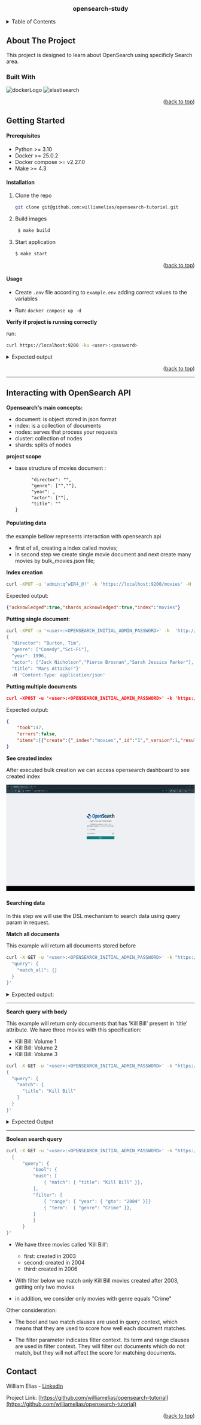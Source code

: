 <a name="readme-top"></a>

<!-- PROJECT LOGO -->
<br />
<div align="center">
  <a href="https://github.com/williamelias/opensearch-tutorial">
    <!-- <img src="images/logo.png" alt="Logo" width="80" height="80"> -->
  </a>

<h3 align="center">opensearch-study</h3>

</div>



<!-- TABLE OF CONTENTS -->
<details>
  <summary>Table of Contents</summary>
  <ol>
    <li>
      <a href="#about-the-project">About The Project</a>
      <ul>
        <li><a href="#built-with">Built With</a></li>
      </ul>
    </li>
    <li>
      <a href="#getting-started">Getting Started</a>
      <ul>
        <li><a href="#prerequisites">Prerequisites</a></li>
        <li><a href="#installation">Installation</a></li>
        <li><a href="#usage">Usage</a></li>
      </ul>
    </li>
    <li>
      <a href="#roadmap">Interacting with OpenSearch API</a>
      <ul>
        <li><a href="#Opensearch's main concepts"></a>Opensearch's main concepts</li>
        <li><a href="#Project Scope"></a>Project Scope</li>
        <li><a href="#Populating data"></a>Populating data</li>
        <li><a href="#Searching data"></a>Searching data</li>
      </ul>
    </li>
    <li><a href="#contact">Contact</a></li>
  </ol>
</details>



<!-- ABOUT THE PROJECT -->
## About The Project

This project is designed to learn about OpenSearch using specificly Search area.


### Built With

<div>
    <img src="https://www.docker.com/wp-content/uploads/2023/08/logo-guide-logos-2.svg" alt="dockerLogo" width="100"/>
    <img src="https://upload.wikimedia.org/wikipedia/commons/f/f4/Elasticsearch_logo.svg" alt="elastisearch" width="100"/>
</div>

<p align="right">(<a href="#readme-top">back to top</a>)</p>


<!-- GETTING STARTED -->
## Getting Started

#### Prerequisites

* Python >= 3.10
* Docker >= 25.0.2
* Docker compose >= v2.27.0
* Make >= 4.3

#### Installation


1. Clone the repo
   ```sh
   git clone git@github.com:williamelias/opensearch-tutorial.git
   ```
2. Build images
   ```sh
    $ make build
   ```
3. Start application
   ```sh
   $ make start
   ```


<p align="right">(<a href="#readme-top">back to top</a>)</p>


<!-- USAGE EXAMPLES -->
#### Usage

- Create `.env` file according to `example.env` adding correct values to the variables

- Run: `docker compose up -d`

**Verify if project is running correctly**  

run:
```sh
curl https://localhost:9200 -ku <user>:<password>
```

<details>
<summary>Expected output</summary>

  ```json
  {
    "name" : "opensearch-node1",
    "cluster_name" : "opensearch-cluster",
    "cluster_uuid" : "uuid",
    "version" : {
      "distribution" : "opensearch",
      "number" : "x.y.z",
      "build_type" : "tar",
      "build_hash" : "value",
      "build_date" : "%y-%m-%dT%H:%M%Sz",
      "build_snapshot" : false,
      "lucene_version" : "x.y.z",
      "minimum_wire_compatibility_version" : "x.y.z",
      "minimum_index_compatibility_version" : "x.y.z"
    },
    "tagline" : "The OpenSearch Project: https://opensearch.org/"
  }
  ```

</details>

<p align="right">(<a href="#readme-top">back to top</a>)</p>

<hr>

## Interacting with OpenSearch API

**Opensearch's main concepts:**

- document: is object stored in json format
- index: is a collection of documents
- nodes: serves that process your requests
- cluster: collection of nodes
- shards: splits of nodes

**project scope**

- base structure of  movies document :

  ```json{
        "director": "",
        "genre": ["",""],
        "year": ,
        "actor": [""],
        "title": ""
  }
  ```

#### Populating data

the example bellow represents interaction with opensearch api

- first of all, creating a index called movies;
- in second step we create single movie document and next create many movies by bulk_movies.json file;

**Index creation**

```sh
curl -XPUT -u 'admin:q^wER4_@!' -k 'https://localhost:9200/movies' -H 'Content-Type: application/json'
```
Expected output: 

```json
{"acknowledged":true,"shards_acknowledged":true,"index":"movies"}
```

**Putting single document**:

```sh
curl -XPUT -u '<user>:<OPENSEARCH_INITIAL_ADMIN_PASSWORD>' -k  'http://localhost:9200/movies/_doc/1' -d '
{
  "director": "Burton, Tim", 
  "genre": ["Comedy","Sci-Fi"], 
  "year": 1996, 
  "actor": ["Jack Nicholson","Pierce Brosnan","Sarah Jessica Parker"], 
  "title": "Mars Attacks!"}' 
  -H 'Content-Type: application/json'
```

**Putting multiple documents**

```json
curl -XPOST -u '<user>:<OPENSEARCH_INITIAL_ADMIN_PASSWORD>' -k 'https://localhost:9200/movies/_bulk' --data-binary @bulk_movies.json -H 'Content-Type: application/json'
```

Expected output:

```json
{
    "took":47,
    "errors":false,
    "items":[{"create":{"_index":"movies","_id":"1","_version":1,"result":"created","_shards":{"total":2,"successful":1,"failed":0},"_seq_no":0,"_primary_term":1,"status":201}}]
}
```

**See created index**

After executed bulk creation we can access opensearch dashboard to see created index

![verifyindex](./static/gif/verify_index.gif)


#### Searching data

In this step we will use the DSL mechanism to search data using query param in request.

**Match all documents**

This example will return all documents stored before

```sh
curl -X GET -u '<user>:<OPENSEARCH_INITIAL_ADMIN_PASSWORD>' -k "https://localhost:9200/movies/_search?pretty" -H 'Content-Type: application/json' -d'{
  "query": {
    "match_all": {}
  }
}'
```

<details>
    <summary>Expected output:
</summary>
    
  ```json
    {
    "took" : 3,
    "timed_out" : false,
    "_shards" : {
      "total" : 1,
      "successful" : 1,
      "skipped" : 0,
      "failed" : 0
    },
    "hits" : {
      "total" : {
        "value" : 10,
        "relation" : "eq"
      },
      "max_score" : 1.0,
      "hits" : [
        {
          "_index" : "movies",
          "_id" : "1",
          "_score" : 1.0,
          "_source" : {
            "director" : "Burton, Tim",
            "genre" : [
              "Comedy",
              "Sci-Fi"
            ],
            "year" : 1996,
            "actor" : [
              "Jack Nicholson",
              "Pierce Brosnan",
              "Sarah Jessica Parker"
            ],
            "title" : "Mars Attacks!"
          }
        },
        {
          "_index" : "movies",
          "_id" : "2",
          "_score" : 1.0,
          "_source" : {
            "title" : "Kill Bill: Volume 1",
            "director" : "Quentin Tarantino",
            "genre" : [
              "Action",
              "Crime"
            ],
            "year" : 2003,
            "actor" : [
              "Uma Thurman",
              "David Carradine",
              "Daryl Hannah"
            ]
          }
        },
        {
          "_index" : "movies",
          "_id" : "3",
          "_score" : 1.0,
          "_source" : {
            "title" : "Kill Bill: Volume 2",
            "director" : "Quentin Tarantino",
            "genre" : [
              "Action",
              "Crime"
            ],
            "year" : 2004,
            "actor" : [
              "Uma Thurman",
              "David Carradine",
              "Daryl Hannah"
            ]
          }
        },
        {
          "_index" : "movies",
          "_id" : "4",
          "_score" : 1.0,
          "_source" : {
            "title" : "Kill Bill: Volume 3",
            "director" : "Quentin Tarantino",
            "genre" : [
              "Action",
              "Crime"
            ],
            "year" : 2006,
            "actor" : [
              "Uma Thurman",
              "David Carradine",
              "Daryl Hannah"
            ]
          }
        },
        {
          "_index" : "movies",
          "_id" : "5",
          "_score" : 1.0,
          "_source" : {
            "title" : "Once Upon a Time... in Hollywood",
            "director" : "Quentin Tarantino",
            "genre" : [
              "Action",
              "Comedy",
              "Drama"
            ],
            "year" : 2019,
            "actor" : [
              "Leonardo DiCaprio",
              "Brad Pitt",
              "Margot Robbie"
            ]
          }
        },
        {
          "_index" : "movies",
          "_id" : "6",
          "_score" : 1.0,
          "_source" : {
            "title" : "Beetlejuice",
            "director" : "Tim Burton",
            "genre" : [
              "Comedy",
              "Fantasy"
            ],
            "year" : 1988,
            "actor" : [
              "Alec Baldwin",
              "George Clooney",
              "Mary Steenbuck"
            ]
          }
        },
        {
          "_index" : "movies",
          "_id" : "7",
          "_score" : 1.0,
          "_source" : {
            "title" : "Alice in Wonderland",
            "director" : "Tim Burton",
            "genre" : [
              "Adventure",
              "Family",
              "Fantasy"
            ],
            "year" : 2010,
            "actor" : [
              "Mia Wasikowska",
              "Judy Garland",
              "Timothy Hutton"
            ]
          }
        },
        {
          "_index" : "movies",
          "_id" : "8",
          "_score" : 1.0,
          "_source" : {
            "title" : "Alice Through the Looking Glass",
            "director" : "Tim Burton",
            "genre" : [
              "Adventure",
              "Family",
              "Fantasy"
            ],
            "year" : 2016,
            "actor" : [
              "Mia Wasikowska",
              "Judy Garland",
              "Timothy Hutton"
            ]
          }
        },
        {
          "_index" : "movies",
          "_id" : "9",
          "_score" : 1.0,
          "_source" : {
            "title" : "Corpse Brides",
            "director" : "Tim Burton",
            "genre" : [
              "Drama",
              "Romance"
            ],
            "year" : 2005,
            "actor" : [
              "Johnny Depp",
              "Orlando Bloom",
              "Keira Knightley"
            ]
          }
        },
        {
          "_index" : "movies",
          "_id" : "10",
          "_score" : 1.0,
          "_source" : {
            "title" : "Inglourious Basterds",
            "director" : "Quentin Tarantino",
            "genre" : [
              "Action",
              "Drama",
              "War"
            ],
            "year" : 2009,
            "actor" : [
              "Brad Pitt",
              "Diane Kruger",
              "Eddie Redmayne"
            ]
          }
        }
      ]
    }
  }
  ```
</details>

<hr>

**Search query with body**

This example will return only documents that has 'Kill Bill' present in 'title' attribute.
We have three movies with this specification:

- Kill Bill: Volume 1
- Kill Bill: Volume 2
- Kill Bill: Volume 3


```sh
curl -X GET -u '<user>:<OPENSEARCH_INITIAL_ADMIN_PASSWORD>' -k "https://localhost:9200/movies/_search?pretty" -H 'Content-Type: application/json' -d'
{
  "query": {
    "match": {
      "title": "Kill Bill"
    }
  }
}'
```

<details>
<summary>Expected Output</summary>

  ```json
    {
    "took" : 9,
    "timed_out" : false,
    "_shards" : {
      "total" : 1,
      "successful" : 1,
      "skipped" : 0,
      "failed" : 0
    },
    "hits" : {
      "total" : {
        "value" : 3,
        "relation" : "eq"
      },
      "max_score" : 2.1073918,
      "hits" : [
        {
          "_index" : "movies",
          "_id" : "2",
          "_score" : 2.1073918,
          "_source" : {
            "title" : "Kill Bill: Volume 1",
            "director" : "Quentin Tarantino",
            "genre" : [
              "Action",
              "Crime"
            ],
            "year" : 2003,
            "actor" : [
              "Uma Thurman",
              "David Carradine",
              "Daryl Hannah"
            ]
          }
        },
        {
          "_index" : "movies",
          "_id" : "3",
          "_score" : 2.1073918,
          "_source" : {
            "title" : "Kill Bill: Volume 2",
            "director" : "Quentin Tarantino",
            "genre" : [
              "Action",
              "Crime"
            ],
            "year" : 2004,
            "actor" : [
              "Uma Thurman",
              "David Carradine",
              "Daryl Hannah"
            ]
          }
        },
        {
          "_index" : "movies",
          "_id" : "4",
          "_score" : 2.1073918,
          "_source" : {
            "title" : "Kill Bill: Volume 3",
            "director" : "Quentin Tarantino",
            "genre" : [
              "Action",
              "Crime"
            ],
            "year" : 2006,
            "actor" : [
              "Uma Thurman",
              "David Carradine",
              "Daryl Hannah"
            ]
          }
        }
      ]
    }
  }
```
</details>

<hr>

**Boolean search query**

  ```sh
  curl -X GET -u '<user>:<OPENSEARCH_INITIAL_ADMIN_PASSWORD>' -k "https://localhost:9200/movies/_search?pretty" -H 'Content-Type: application/json' -d'
    {
        "query": { 
            "bool": { 
            "must": [
                { "match": { "title": "Kill Bill" }},
            ],
            "filter": [ 
                { "range": { "year": { "gte": "2004" }}}
                { "term":  { "genre": "Crime" }},
            ]
            }
        }
  }'
  ```

  - We have three movies called 'Kill Bill':
    - first: created in 2003
    - second: created in 2004
    - third: created in 2006
  
  - With filter below we match only Kill Bill movies created after 2003, getting only two movies

  - in addition, we consider only movies with genre equals "Crime"

  Other consideration:

  - The bool and two match clauses are used in query context, which means that they are used to score how well each document matches.

  - The filter parameter indicates filter context. Its term and range clauses are used in filter context. They will filter out documents which do not match, but they will not affect the score for matching documents.


<!-- CONTACT -->
## Contact

William Elias - [Linkedin](https://www.linkedin.com/in/william-a-101694102/)

Project Link: [https://github.com/williamelias/opensearch-tutorial](https://github.com/williamelias/opensearch-tutorial)

<p align="right">(<a href="#readme-top">back to top</a>)</p>


<!-- MARKDOWN LINKS & IMAGES -->
<!-- https://www.markdownguide.org/basic-syntax/#reference-style-links -->
[OpenSearch]: https://opensearch.org/platform/search/index.html

[aws openSearch]: https://github.com/johnny-chivers/amazon-opensearch-service
